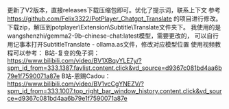 更新了V2版本，直接releases下载压缩包即可。优化了提示词，联系上下文
参考
https://github.com/Felix3322/PotPlayer_Chatgpt_Translate
的项目进行修改。
下载zip，解压到potplayer\Extension\Subtitle\Translate文件夹下。
我使用的是wangshenzhi/gemma2-9b-chinese-chat:latest模型，需要更改的，
可以自行用记事本打开SubtitleTranslate - ollama.as文件，修改对应模型位置
使用视频教程可以参考：
B站-复变的兔子洞：https://www.bilibili.com/video/BV1XBqyYLE7y/?spm_id_from=333.1387.favlist.content.click&vd_source=d9367c081bd4aa6b79e1f7590071a87e
B站-恩赐Cadou：https://www.bilibili.com/video/BV1vcCgYNEZV/?spm_id_from=333.1007.top_right_bar_window_history.content.click&vd_source=d9367c081bd4aa6b79e1f7590071a87e
